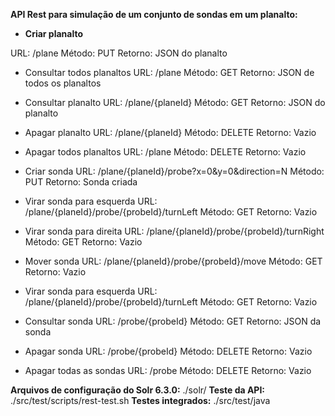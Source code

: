 **API Rest para simulação de um conjunto de sondas em um planalto:**

* **Criar planalto**

URL: /plane
Método: PUT
Retorno: JSON do planalto

* Consultar todos planaltos
URL: /plane
Método: GET
Retorno: JSON de todos os planaltos

* Consultar planalto
URL: /plane/{planeId}
Método: GET
Retorno: JSON do planalto

* Apagar planalto
URL: /plane/{planeId}
Método: DELETE
Retorno: Vazio

* Apagar todos planaltos
URL: /plane
Método: DELETE
Retorno: Vazio

* Criar sonda
URL: /plane/{planeId}/probe?x=0&y=0&direction=N
Método: PUT
Retorno: Sonda criada

* Virar sonda para esquerda
URL: /plane/{planeId}/probe/{probeId}/turnLeft
Método: GET
Retorno: Vazio

* Virar sonda para direita
URL: /plane/{planeId}/probe/{probeId}/turnRight
Método: GET
Retorno: Vazio

* Mover sonda
URL: /plane/{planeId}/probe/{probeId}/move
Método: GET
Retorno: Vazio

* Virar sonda para esquerda
URL: /plane/{planeId}/probe/{probeId}/turnLeft
Método: GET
Retorno: Vazio

* Consultar sonda
URL: /probe/{probeId}
Método: GET
Retorno: JSON da sonda

* Apagar sonda
URL: /probe/{probeId}
Método: DELETE
Retorno: Vazio

* Apagar todas as sondas
URL: /probe
Método: DELETE
Retorno: Vazio

**Arquivos de configuração do Solr 6.3.0:** ./solr/
**Teste da API:** ./src/test/scripts/rest-test.sh
**Testes integrados:** ./src/test/java
